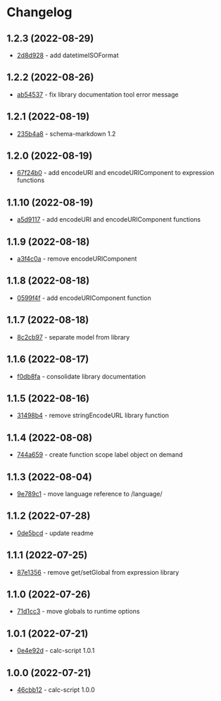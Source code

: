 # Changelog

## 1.2.3 (2022-08-29)

- [2d8d928](https://github.com/craigahobbs/calc-script/commit/2d8d928) - add datetimeISOFormat

## 1.2.2 (2022-08-26)

- [ab54537](https://github.com/craigahobbs/calc-script/commit/ab54537) - fix library documentation tool error message

## 1.2.1 (2022-08-19)

- [235b4a8](https://github.com/craigahobbs/calc-script/commit/235b4a8) - schema-markdown 1.2

## 1.2.0 (2022-08-19)

- [67f24b0](https://github.com/craigahobbs/calc-script/commit/67f24b0) - add encodeURI and encodeURIComponent to expression functions

## 1.1.10 (2022-08-19)

- [a5d9117](https://github.com/craigahobbs/calc-script/commit/a5d9117) - add encodeURI and encodeURIComponent functions

## 1.1.9 (2022-08-18)

- [a3f4c0a](https://github.com/craigahobbs/calc-script/commit/a3f4c0a) - remove encodeURIComponent

## 1.1.8 (2022-08-18)

- [0599f4f](https://github.com/craigahobbs/calc-script/commit/0599f4f) - add encodeURIComponent function

## 1.1.7 (2022-08-18)

- [8c2cb97](https://github.com/craigahobbs/calc-script/commit/8c2cb97) - separate model from library

## 1.1.6 (2022-08-17)

- [f0db8fa](https://github.com/craigahobbs/calc-script/commit/f0db8fa) - consolidate library documentation

## 1.1.5 (2022-08-16)

- [31498b4](https://github.com/craigahobbs/calc-script/commit/31498b4) - remove stringEncodeURL library function

## 1.1.4 (2022-08-08)

- [744a659](https://github.com/craigahobbs/calc-script/commit/744a659) - create function scope label object on demand

## 1.1.3 (2022-08-04)

- [9e789c1](https://github.com/craigahobbs/calc-script/commit/9e789c1) - move language reference to /language/

## 1.1.2 (2022-07-28)

- [0de5bcd](https://github.com/craigahobbs/calc-script/commit/0de5bcd) - update readme

## 1.1.1 (2022-07-25)

- [87e1356](https://github.com/craigahobbs/calc-script/commit/87e1356) - remove get/setGlobal from expression library

## 1.1.0 (2022-07-26)

- [71d1cc3](https://github.com/craigahobbs/calc-script/commit/71d1cc3) - move globals to runtime options

## 1.0.1 (2022-07-21)

- [0e4e92d](https://github.com/craigahobbs/calc-script/commit/0e4e92d) - calc-script 1.0.1

## 1.0.0 (2022-07-21)

- [46cbb12](https://github.com/craigahobbs/calc-script/commit/46cbb12) - calc-script 1.0.0
